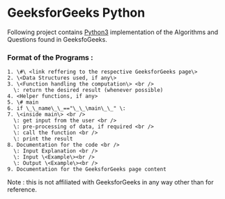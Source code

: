 # GeeksforGeeks Python
Following project contains [Python3](https://docs.python.org/3/) implementation of the Algorithms and Questions found in GeeksfoGeeks.

### Format of the Programs :
```
1. \#\ <link reffering to the respective GeeksforGeeks page\>
2. \<Data Structures used, if any\>
3. \<Function handling the computation\> <br />
  \: return the desired result (whenever possible)
4. <Helper functions, if any>
5. \# main
6. if \_\_name\_\_=="\_\_\main\_\_" \:
7. \<inside main\> <br />
  \: get input from the user <br />
  \: pre-processing of data, if required <br />
  \: call the function <br />
  \: print the result
8. Documentation for the code <br />
  \: Input Explanation <br />
  \: Input \<Example\><br />
  \: Output \<Example\><br />
9. Documentation for the GeeksforGeeks page content
```

Note : this is not affiliated with GeeksforGeeks in any way other than for reference.
